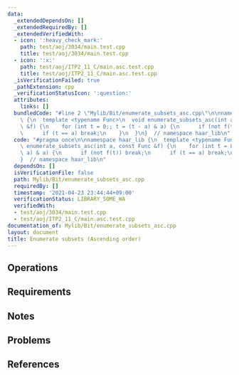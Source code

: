 ```yaml
---
data:
  _extendedDependsOn: []
  _extendedRequiredBy: []
  _extendedVerifiedWith:
  - icon: ':heavy_check_mark:'
    path: test/aoj/3034/main.test.cpp
    title: test/aoj/3034/main.test.cpp
  - icon: ':x:'
    path: test/aoj/ITP2_11_C/main.asc.test.cpp
    title: test/aoj/ITP2_11_C/main.asc.test.cpp
  _isVerificationFailed: true
  _pathExtension: cpp
  _verificationStatusIcon: ':question:'
  attributes:
    links: []
  bundledCode: "#line 2 \"Mylib/Bit/enumerate_subsets_asc.cpp\"\n\nnamespace haar_lib\
    \ {\n  template <typename Func>\n  void enumerate_subsets_asc(int a, const Func\
    \ &f) {\n    for (int t = 0;; t = (t - a) & a) {\n      if (not f(t)) break;\n\
    \      if (t == a) break;\n    }\n  }\n}  // namespace haar_lib\n"
  code: "#pragma once\n\nnamespace haar_lib {\n  template <typename Func>\n  void\
    \ enumerate_subsets_asc(int a, const Func &f) {\n    for (int t = 0;; t = (t -\
    \ a) & a) {\n      if (not f(t)) break;\n      if (t == a) break;\n    }\n  }\n\
    }  // namespace haar_lib\n"
  dependsOn: []
  isVerificationFile: false
  path: Mylib/Bit/enumerate_subsets_asc.cpp
  requiredBy: []
  timestamp: '2021-04-23 23:44:44+09:00'
  verificationStatus: LIBRARY_SOME_WA
  verifiedWith:
  - test/aoj/3034/main.test.cpp
  - test/aoj/ITP2_11_C/main.asc.test.cpp
documentation_of: Mylib/Bit/enumerate_subsets_asc.cpp
layout: document
title: Enumerate subsets (Ascending order)
---
```


## Operations

## Requirements

## Notes

## Problems

## References
